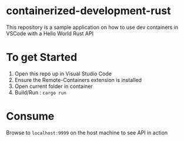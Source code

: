 # containerized-development-rust

This repository is a sample application on how to use dev containers in VSCode with a Hello World Rust API

# To get Started
1. Open this repo up in Visual Studio Code
2. Ensure the Remote-Containers extension is installed
3. Open current folder in container
5. Build/Run : `cargo run`

# Consume
Browse to `localhost:9999` on the host machine to see API in action
